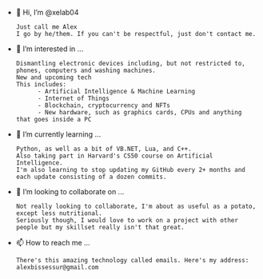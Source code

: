 - 👋 Hi, I’m @xelab04
      
      Just call me Alex
      I go by he/them. If you can't be respectful, just don't contact me.
      
- 👀 I’m interested in ...
      
      Dismantling electronic devices including, but not restricted to, phones, computers and washing machines.
      New and upcoming tech
      This includes:
            - Artificial Intelligence & Machine Learning
            - Internet of Things
            - Blockchain, cryptocurrency and NFTs
            - New hardware, such as graphics cards, CPUs and anything that goes inside a PC
      
- 🌱 I’m currently learning ...
      
      Python, as well as a bit of VB.NET, Lua, and C++.
      Also taking part in Harvard's CS50 course on Artificial Intelligence.
      I'm also learning to stop updating my GitHub every 2+ months and each update consisting of a dozen commits.
      
- 💞️ I’m looking to collaborate on ...
      
      Not really looking to collaborate, I'm about as useful as a potato, except less nutritional.
      Seriously though, I would love to work on a project with other people but my skillset really isn't that great.
           
- 📫 How to reach me ...
      
      There's this amazing technology called emails. Here's my address: alexbissessur@gmail.com

<!---
xelab04/xelab04 is a ✨ special ✨ repository because its `README.md` (this file) appears on your GitHub profile.
You can click the Preview link to take a look at your changes.
--->
